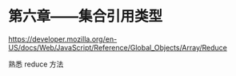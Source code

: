 # 第六章——集合引用类型

https://developer.mozilla.org/en-US/docs/Web/JavaScript/Reference/Global_Objects/Array/Reduce

熟悉 reduce 方法